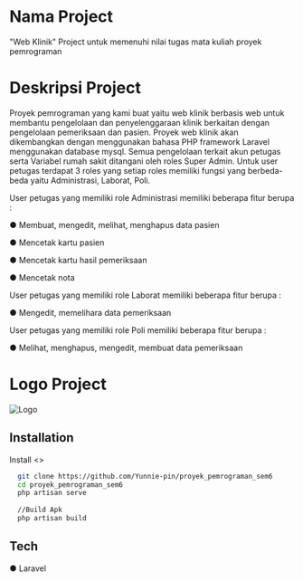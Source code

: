 
# Nama Project

"Web Klinik"
Project untuk memenuhi nilai tugas mata kuliah proyek pemrograman

# Deskripsi Project
Proyek pemrograman yang kami buat yaitu web klinik berbasis web untuk
membantu pengelolaan dan penyelenggaraan klinik berkaitan dengan pengelolaan
pemeriksaan dan pasien. Proyek web klinik akan dikembangkan dengan menggunakan
bahasa PHP framework Laravel menggunakan database mysql.
Semua pengelolaan terkait akun petugas serta Variabel rumah sakit ditangani oleh
roles Super Admin. Untuk user petugas terdapat 3 roles yang setiap roles memiliki fungsi
yang berbeda-beda yaitu Administrasi, Laborat, Poli.

User petugas yang memiliki role Administrasi memiliki beberapa fitur berupa :

● Membuat, mengedit, melihat, menghapus data pasien

● Mencetak kartu pasien

● Mencetak kartu hasil pemeriksaan

● Mencetak nota

User petugas yang memiliki role Laborat memiliki beberapa fitur berupa :

● Mengedit, memelihara data pemeriksaan

User petugas yang memiliki role Poli memiliki beberapa fitur berupa :

● Melihat, menghapus, mengedit, membuat data pemeriksaan

# Logo Project

![Logo](https://i.imgur.com/1o9Sfrk.jpg)
## Installation

Install <>
```bash
  git clone https://github.com/Yunnie-pin/proyek_pemrograman_sem6
  cd proyek_pemrograman_sem6
  php artisan serve
  
  //Build Apk
  php artisan build
```
    
## Tech
● Laravel
